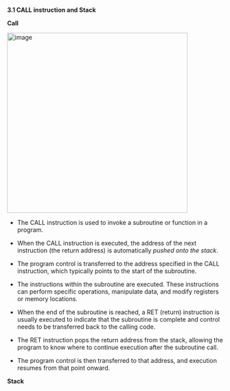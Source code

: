 **3.1 CALL instruction and Stack**

**Call**

<img width="420" alt="image" src="https://github.com/PeerawatAltoTechCourse/Microprocessor/assets/132571902/09755ae7-03c8-420e-a71e-58bb0ca0cfcd">

- The CALL instruction is used to invoke a subroutine or function in a program.

- When the CALL instruction is executed, the address of the next instruction (the return address) is automatically *pushed onto the stack*.

- The program control is transferred to the address specified in the CALL instruction, which typically points to the start of the subroutine.
  
- The instructions within the subroutine are executed. These instructions can perform specific operations, manipulate data, and modify registers or memory locations.

- When the end of the subroutine is reached, a RET (return) instruction is usually executed to indicate that the subroutine is complete and control needs to be transferred back to the calling code.

- The RET instruction pops the return address from the stack, allowing the program to know where to continue execution after the subroutine call.

- The program control is then transferred to that address, and execution resumes from that point onward.

**Stack**

